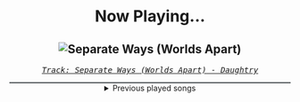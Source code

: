 <div align="center"> 
<h1>Now Playing...</h1>

![Separate Ways (Worlds Apart)](https://i.scdn.co/image/ab67616d00001e0235a69ec42adc3aacec667e1b)
--
_<samp><a href="https://open.spotify.com/track/7goFhrbCC2m2HI3EbBYgU4">Track: Separate Ways (Worlds Apart) - Daughtry</a></samp>_

<div style="border: 1px #4B5054 solid"></div>
<details>
  <summary>
    Previous played songs
  </summary>
  <table>
    <thead>
      <tr>
        <th>
          Artist
        </th>
        <th>
          Song
        </th>
        <th>
          Link
        </th>
      </tr>
    </thead>
    <tbody>
      <tr><td>Daughtry</td><td>Separate Ways (Worlds Apart)</td><td><a href="https://open.spotify.com/track/7goFhrbCC2m2HI3EbBYgU4">https://open.spotify.com/track/7goFhrbCC2m2HI3EbBYgU4</a></td></tr><tr><td>Daughtry</td><td>Separate Ways (Worlds Apart)</td><td><a href="https://open.spotify.com/track/7goFhrbCC2m2HI3EbBYgU4">https://open.spotify.com/track/7goFhrbCC2m2HI3EbBYgU4</a></td></tr><tr><td>Daughtry</td><td>Separate Ways (Worlds Apart)</td><td><a href="https://open.spotify.com/track/7goFhrbCC2m2HI3EbBYgU4">https://open.spotify.com/track/7goFhrbCC2m2HI3EbBYgU4</a></td></tr><tr><td>Daughtry</td><td>Separate Ways (Worlds Apart)</td><td><a href="https://open.spotify.com/track/7goFhrbCC2m2HI3EbBYgU4">https://open.spotify.com/track/7goFhrbCC2m2HI3EbBYgU4</a></td></tr><tr><td>Daughtry</td><td>Separate Ways (Worlds Apart)</td><td><a href="https://open.spotify.com/track/7goFhrbCC2m2HI3EbBYgU4">https://open.spotify.com/track/7goFhrbCC2m2HI3EbBYgU4</a></td></tr><tr><td>Daughtry</td><td>Separate Ways (Worlds Apart)</td><td><a href="https://open.spotify.com/track/7goFhrbCC2m2HI3EbBYgU4">https://open.spotify.com/track/7goFhrbCC2m2HI3EbBYgU4</a></td></tr><tr><td>Daughtry</td><td>Separate Ways (Worlds Apart)</td><td><a href="https://open.spotify.com/track/7goFhrbCC2m2HI3EbBYgU4">https://open.spotify.com/track/7goFhrbCC2m2HI3EbBYgU4</a></td></tr><tr><td>Daughtry</td><td>Separate Ways (Worlds Apart)</td><td><a href="https://open.spotify.com/track/7goFhrbCC2m2HI3EbBYgU4">https://open.spotify.com/track/7goFhrbCC2m2HI3EbBYgU4</a></td></tr><tr><td>Daughtry</td><td>Separate Ways (Worlds Apart)</td><td><a href="https://open.spotify.com/track/7goFhrbCC2m2HI3EbBYgU4">https://open.spotify.com/track/7goFhrbCC2m2HI3EbBYgU4</a></td></tr><tr><td>Daughtry</td><td>Separate Ways (Worlds Apart)</td><td><a href="https://open.spotify.com/track/7goFhrbCC2m2HI3EbBYgU4">https://open.spotify.com/track/7goFhrbCC2m2HI3EbBYgU4</a></td></tr><tr><td>Cornelius Link</td><td>Pumped Up Kicks - Medieval Style</td><td><a href="https://open.spotify.com/track/5QvvENNiftT9duwAJKWhyB">https://open.spotify.com/track/5QvvENNiftT9duwAJKWhyB</a></td></tr><tr><td>Beedle The Bardcore</td><td>Say My Name - Medieval Bardcore Version</td><td><a href="https://open.spotify.com/track/3w7nKHRnwfwEaASblrUxaD">https://open.spotify.com/track/3w7nKHRnwfwEaASblrUxaD</a></td></tr><tr><td>Joseph C. Phaze</td><td>Take on Me</td><td><a href="https://open.spotify.com/track/3deREmfjjYkKMfxnVz1X6l">https://open.spotify.com/track/3deREmfjjYkKMfxnVz1X6l</a></td></tr><tr><td>Cornelius Link</td><td>Wake Me Up - Medieval Style</td><td><a href="https://open.spotify.com/track/1v7eAashVWBU8R0bqQ5fNk">https://open.spotify.com/track/1v7eAashVWBU8R0bqQ5fNk</a></td></tr><tr><td>Stantough</td><td>Bye Bye Bye - Bardcore Instrumental</td><td><a href="https://open.spotify.com/track/2WFRGGDTD5coQtonoka2as">https://open.spotify.com/track/2WFRGGDTD5coQtonoka2as</a></td></tr><tr><td>Bard to the Core</td><td>Last Christmas - Bardcore</td><td><a href="https://open.spotify.com/track/65TG3Mj9ge0bW4UGYKZ4fG">https://open.spotify.com/track/65TG3Mj9ge0bW4UGYKZ4fG</a></td></tr><tr><td>Beedle The Bardcore</td><td>Survivor - Medieval Bardcore Version</td><td><a href="https://open.spotify.com/track/5X6wnk64dSdJrRkoBUcQlg">https://open.spotify.com/track/5X6wnk64dSdJrRkoBUcQlg</a></td></tr><tr><td>Martin Garrix</td><td>Real Love - 33 Below Remix</td><td><a href="https://open.spotify.com/track/1kmWZGrZwy8yOalxNJ0DUs">https://open.spotify.com/track/1kmWZGrZwy8yOalxNJ0DUs</a></td></tr><tr><td>Modern Tiger</td><td>Now Or Never</td><td><a href="https://open.spotify.com/track/2SCcce7iblzWoz6esTG2iO">https://open.spotify.com/track/2SCcce7iblzWoz6esTG2iO</a></td></tr><tr><td>Upon A Burning Body</td><td>Killshot</td><td><a href="https://open.spotify.com/track/3F8Bjx90CZMEWADfHSImPN">https://open.spotify.com/track/3F8Bjx90CZMEWADfHSImPN</a></td></tr>
    </tbody>
  </table>
</details>

</div>
